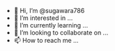 - 👋 Hi, I’m @sugawara786
- 👀 I’m interested in ...
- 🌱 I’m currently learning ...
- 💞️ I’m looking to collaborate on ...
- 📫 How to reach me ... <br>

<!---
sugawara786/sugawara786 is a ✨ special ✨ repository because its `README.md` (this file) appears on your GitHub profile.
You can click the Preview link to take a look at your changes.
--->
